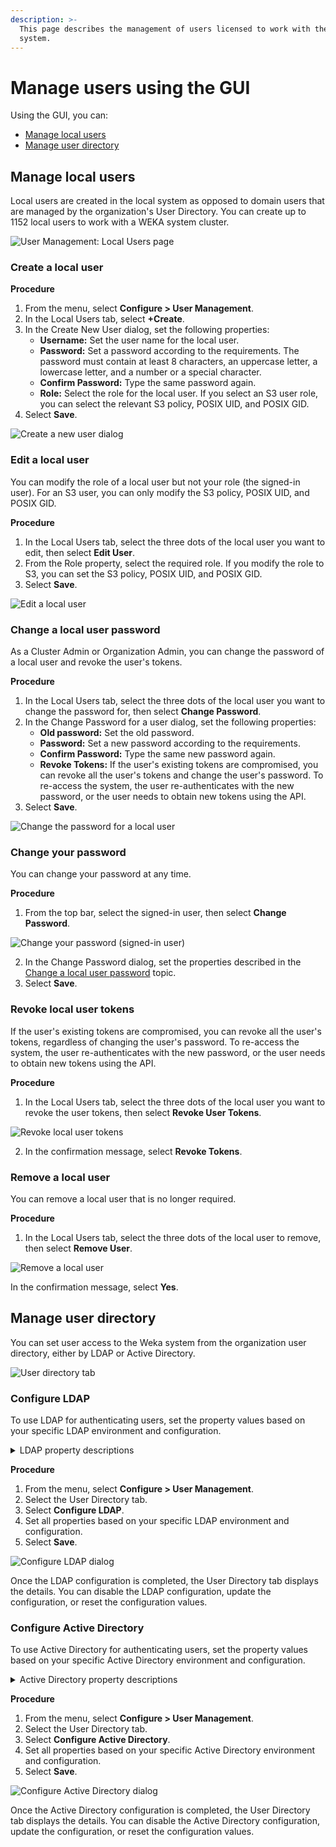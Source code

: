```yaml
---
description: >-
  This page describes the management of users licensed to work with the WEKA
  system.
---
```


# Manage users using the GUI

Using the GUI, you can:

* [Manage local users](user-management.md#manage-local-users)
* [Manage user directory](user-management.md#manage-user-directory)

## Manage local users

Local users are created in the local system as opposed to domain users that are managed by the organization's User Directory. You can create up to 1152 local users to work with a WEKA system cluster.

![User Management: Local Users page](../../.gitbook/assets/wmng\_local\_users.png)

### Create a local user

**Procedure**

1. From the menu, select **Configure > User Management**.
2. In the Local Users tab, select **+Create**.
3. In the Create New User dialog, set the following properties:
   * **Username:** Set the user name for the local user.
   * **Password:** Set a password according to the requirements. The password must contain at least 8 characters, an uppercase letter, a lowercase letter, and a number or a special character.
   * **Confirm Password:** Type the same password again.
   * **Role:** Select the role for the local user. If you select an S3 user role, you can select the relevant S3 policy, POSIX UID, and POSIX GID.
4. Select **Save**.

![Create a new user dialog](../../.gitbook/assets/wmng\_local\_users\_add.png)

### Edit a local user

You can modify the role of a local user but not your role (the signed-in user). For an S3 user, you can only modify the S3 policy, POSIX UID, and POSIX GID.

**Procedure**

1. In the Local Users tab, select the three dots of the local user you want to edit, then select **Edit User**.
2. From the Role property, select the required role. If you modify the role to S3, you can set the S3 policy, POSIX UID, and POSIX GID.
3. Select **Save**.

![Edit a local user](../../.gitbook/assets/wmng\_local\_users\_edit.png)

### Change a local user password

As a Cluster Admin or Organization Admin, you can change the password of a local user and revoke the user's tokens.

**Procedure**

1. In the Local Users tab, select the three dots of the local user you want to change the password for, then select **Change Password**.
2. In the Change Password for a user dialog, set the following properties:
   * **Old password:** Set the old password.
   * **Password:** Set a new password according to the requirements.
   * **Confirm Password:** Type the same new password again.
   * **Revoke Tokens:** If the user's existing tokens are compromised, you can revoke all the user's tokens and change the user's password. To re-access the system, the user re-authenticates with the new password, or the user needs to obtain new tokens using the API.
3. Select **Save**.

![Change the password for a local user](../../.gitbook/assets/wmng\_local\_users\_change\_psw.png)

### Change your password

You can change your password at any time.

**Procedure**

1. From the top bar, select the signed-in user, then select **Change Password**.

![Change your password (signed-in user)](../../.gitbook/assets/wmng\_change\_your\_password.png)

2. In the Change Password dialog, set the properties described in the [Change a local user password](user-management.md#change-a-local-user-password) topic.
3. Select **Save**.

### Revoke local user tokens

If the user's existing tokens are compromised, you can revoke all the user's tokens, regardless of changing the user's password. To re-access the system, the user re-authenticates with the new password, or the user needs to obtain new tokens using the API.

**Procedure**

1. In the Local Users tab, select the three dots of the local user you want to revoke the user tokens, then select **Revoke User Tokens**.

![Revoke local user tokens](../../.gitbook/assets/wmng\_revoke\_user\_tokens\_menu.png)

2. In the confirmation message, select **Revoke Tokens**.

### Remove a local user

You can remove a local user that is no longer required.

**Procedure**

1. In the Local Users tab, select the three dots of the local user to remove, then select **Remove User**.

![Remove a local user](../../.gitbook/assets/wmng\_remove\_user\_menu.png)

In the confirmation message, select **Yes**.

## Manage user directory

You can set user access to the Weka system from the organization user directory, either by LDAP or Active Directory.

![User directory tab](../../.gitbook/assets/user\_directory\_tab\_no\_conf.png)

### Configure LDAP

To use LDAP for authenticating users, set the property values based on your specific LDAP environment and configuration.

<details>

<summary>LDAP property descriptions</summary>

* **Server URI:** The URI or address of the LDAP server, including the protocol (in this case, LDAP), the server's hostname or IP address, and the port number.\
  Example value: ldap://ldap.example.com:389
* **Protocol Version:** The version of the LDAP protocol being used. Common versions include LDAPv2 and LDAPv3.\
  Example value: 3
* **Start TLS:** When enabled, this option initiates a Transport Layer Security (TLS) connection with the LDAP server. TLS provides encryption and secure communication between the client and server, protecting the confidentiality and integrity of data transmitted over the network.
*   **Ignore Certificate Failures:** When enabled, this option instructs the LDAP client to ignore certificate validation failures during the TLS/SSL handshake process. Certificate validation failures can include expired, self-signed, or mismatched certificates. Enabling this option allows the client to establish a connection even if the server's certificate cannot be fully validated. Use this option cautiously, as it may expose the connection to potential security risks.

    Enabling _Start TLS_ and _Ignore Certificate Failures_ must be done based on your specific security requirements and the configuration of your LDAP server.
* **Server Timeout Seconds:** The maximum amount of time, in seconds, the client waits for a response from the LDAP server before timing out.\
  Example value: 30
* **Base DN :** The base distinguished name (DN) is the starting point for searching the directory tree. It represents the top-level entry in the LDAP directory.\
  Example Value: dc=example,dc=com
* **Reader Username:** The username or distinguished name (DN) of a dedicated reader user account used for authenticating and reading data from the LDAP server.\
  Example value: cn=reader,dc=example,dc=com
* **Reader Password:** The password is associated with the reader user account for authentication purposes.\
  Example Value: \*\*\*\*\*\*\*\*
* **User ID Attribute:** The attribute in the LDAP schema that represents the unique identifier or username for user entries.\
  Example value: uid
* **User Object Class:** The object class or object type in the LDAP schema defines the structure and attributes of user entries.\
  Example value: person
* **User Revocation Attribute:** An attribute indicates a user account's revocation status, typically a boolean attribute set to true or false.\
  Example value: isRevoked
* **Group ID Attribute:** The attribute in the LDAP schema represents the unique identifier or name for group entries.\
  Example value: cn
* **Group Membership Attribute:** The attribute establishes the membership relationship between users and groups, specifying which users are members of a particular group.\
  Example value: member
* **Group Object Class:** The object class or object type in the LDAP schema defines the structure and attributes of group entries.\
  Example value: groupOfNames
* **Cluster Admin Group:** The LDAP group granted administrative privileges for managing the LDAP cluster.\
  Example value: cn=cluster\_admins,ou=groups,dc=example,dc=com
* **Organization Admin Role Group:** The LDAP group granted administrative privileges for managing specific organizations or units within the LDAP directory.\
  Example value: cn=org\_admins,ou=groups,dc=example,dc=com
* **Regular User Role Group:** The group in LDAP represents regular users with standard access privileges.\
  Example value: cn=regular\_users,ou=groups,dc=example,dc=com
* **Read-only User Role Group:** The group in LDAP represents users with read-only access privileges restricted from making modifications.\
  Example value: cn=read\_only\_users,ou=groups,dc=example,dc=com

</details>

**Procedure**

1. From the menu, select **Configure > User Management**.
2. Select the User Directory tab.
3. Select **Configure LDAP**.
4. Set all properties based on your specific LDAP environment and configuration.
5. Select **Save**.

![Configure LDAP dialog](../../.gitbook/assets/wmng\_configure\_ldap.png)

Once the LDAP configuration is completed, the User Directory tab displays the details. You can disable the LDAP configuration, update the configuration, or reset the configuration values.

### Configure Active Directory

To use Active Directory for authenticating users, set the property values based on your specific Active Directory environment and configuration.

<details>

<summary>Active Directory property descriptions</summary>

* **Domain:** The domain name of the Active Directory environment. It represents the network boundary and provides a way to organize and manage resources, users, and groups.\
  Example value: example.com
* **Server URI:** The URI or address of the Active Directory server, including the protocol (in this case, LDAP) and the server's hostname or IP address.\
  Example value: ldap://ad.example.com
* **Reader Username:** A dedicated reader user account's username or user principal name (UPN) used for authenticating and reading data from the Active Directory.\
  Example value: readeruser@example.com
* **Reader Password:** The password associated with the reader user account for authentication purposes.\
  Example Value: \*\*\*\*\*\*\*\*
* **Cluster Admin Role Group:** The group in Active Directory granted administrative privileges for managing the cluster or server infrastructure.\
  Example value: CN=ClusterAdmins,CN=Users,DC=example,DC=com
* **Organization Admin Role Group:** The group in Active Directory granted administrative privileges for managing specific organizations or units within the Active Directory environment.\
  Example value: CN=OrgAdmins,CN=Users,DC=example,DC=com
* **Regular User Role Group:** The group in Active Directory represents regular users with standard access privileges.\
  Example value: CN=RegularUsers,CN=Users,DC=example,DC=com
* **Read-only User Role Group:** The group in Active Directory represents users with read-only access privileges, restricted from making modifications.\
  Example value: CN=ReadOnlyUsers,CN=Users,DC=example,DC=com

</details>

**Procedure**

1. From the menu, select **Configure > User Management**.
2. Select the User Directory tab.
3. Select **Configure Active Directory**.
4. Set all properties based on your specific Active Directory environment and configuration.
5. Select **Save**.

![Configure Active Directory dialog](../../.gitbook/assets/wmng\_configure\_active\_directory.png)

Once the Active Directory configuration is completed, the User Directory tab displays the details. You can disable the Active Directory configuration, update the configuration, or reset the configuration values.
